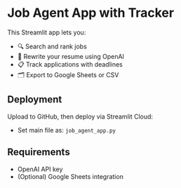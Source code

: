 
# Job Agent App with Tracker

This Streamlit app lets you:
- 🔍 Search and rank jobs
- 📄 Rewrite your resume using OpenAI
- 📋 Track applications with deadlines
- 🗂 Export to Google Sheets or CSV

## Deployment

Upload to GitHub, then deploy via Streamlit Cloud:
- Set main file as: `job_agent_app.py`

## Requirements

- OpenAI API key
- (Optional) Google Sheets integration
